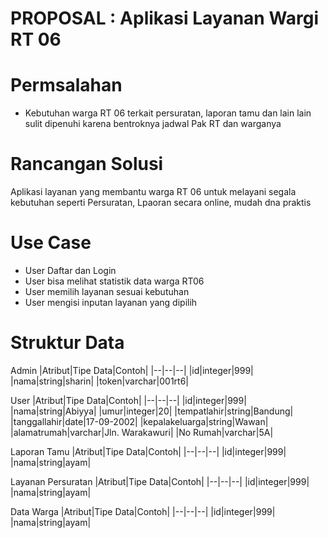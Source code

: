 # PROPOSAL : Aplikasi Layanan Wargi RT 06

# Permsalahan 
- Kebutuhan warga RT 06 terkait persuratan, laporan tamu dan lain lain sulit dipenuhi karena bentroknya jadwal Pak RT dan warganya

# Rancangan Solusi
Aplikasi layanan yang membantu warga RT 06 untuk melayani segala kebutuhan seperti Persuratan, Lpaoran secara online, mudah dna praktis

# Use Case
- User Daftar dan Login
- User bisa melihat statistik data warga RT06
- User memilih layanan sesuai kebutuhan
- User mengisi inputan layanan yang dipilih

# Struktur Data

Admin
|Atribut|Tipe Data|Contoh|
|--|--|--|
|id|integer|999|
|nama|string|sharin|
|token|varchar|001rt6|

User
|Atribut|Tipe Data|Contoh|
|--|--|--|
|id|integer|999|
|nama|string|Abiyya|
|umur|integer|20|
|tempatlahir|string|Bandung|
|tanggallahir|date|17-09-2002|
|kepalakeluarga|string|Wawan|
|alamatrumah|varchar|Jln. Warakawuri|
|No Rumah|varchar|5A|

Laporan Tamu
|Atribut|Tipe Data|Contoh|
|--|--|--|
|id|integer|999|
|nama|string|ayam|

Layanan Persuratan
|Atribut|Tipe Data|Contoh|
|--|--|--|
|id|integer|999|
|nama|string|ayam|

Data Warga
|Atribut|Tipe Data|Contoh|
|--|--|--|
|id|integer|999|
|nama|string|ayam|

